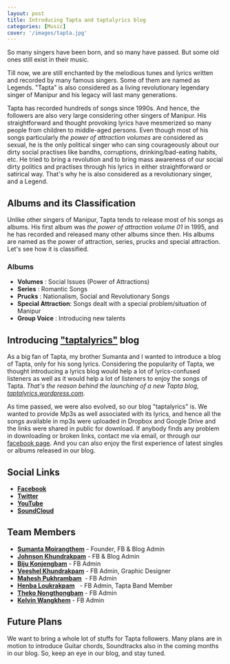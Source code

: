 ```yaml
---
layout: post
title: Introducing Tapta and taptalyrics blog
categories: [Music]
cover: '/images/tapta.jpg'
---
```


So many singers have been born, and so many have passed. But some old ones still exist in their music.

Till now, we are still enchanted by the melodious tunes and lyrics written and recorded by many famous singers. Some of them are named as Legends. "Tapta" is also  considered as a living revolutionary legendary singer of Manipur and his legacy will last many generations.

Tapta has recorded hundreds of songs since 1990s. And hence, the followers are also very large considering other singers of Manipur. His straightforward and thought provoking lyrics have mesmerized so many people from children to middle-aged persons. Even though most of his songs particularly *the power of attraction volumes* are considered as sexual, he is the only political singer who can sing courageously about our dirty social practises like bandhs, corruptions, drinking/bad-eating habits, etc. He tried to bring a revolution and to bring mass awareness of our social dirty politics and practises through his lyrics in either straightforward or satirical way. That's why he is also considered as a revolutionary singer, and a Legend.

## Albums and its Classification
Unlike other singers of Manipur, Tapta tends to release most of his songs as albums. His first album was *the power of attraction volume 01* in 1995, and he has recorded and released many other albums since then. His albums are named as the power of attraction, series, prucks and special attraction. Let's see how it is classified.

### Albums
* **Volumes** : Social Issues (Power of Attractions)
* **Series** : Romantic Songs
* **Prucks** : Nationalism, Social and Revolutionary Songs 
* **Special Attraction**:  Songs dealt with a special problem/situation of Manipur
* **Group Voice** : Introducing new talents

## Introducing ["taptalyrics"](https://taptalyrics.wordpress.com) blog
As a big fan of Tapta, my brother Sumanta and I wanted to introduce a blog of Tapta, only for his song lyrics. Considering the popularity of Tapta, we thought introducing a lyrics blog would help a lot of lyrics-confused listeners as well as it would help a lot of listeners to enjoy the songs of Tapta. _That's the reason behind the launching of a new Tapta blog,_ [_taptalyrics.wordpress.com_](https://taptalyrics.wordpress.com). 

As time passed, we were also evolved, so our blog "taptalyrics" is. We wanted to provide Mp3s as well associated with its lyrics, and hence all the songs available in mp3s were uploaded in Dropbox and Google Drive and the links were shared in public for download. If anybody finds any problem in downloading or broken links, contact me via email, or through our [facebook page](https://facebook.com/taptasongs). And you can also enjoy the first experience of latest singles or albums released in our blog.

## Social Links
* **[Facebook](https://fb.com/taptasongs)**
* **[Twitter](https://twitter.com/taptalyrics)**
* **[YouTube](https://m.youtube.com/channel/UCUjIKJqpYihIdlqnr8qJkRw)**
* **[SoundCloud](https://soundcloud.com/taptamusic)**

## Team Members
* **[Sumanta Moirangthem](https://fb.com/sumdt)** - Founder, FB & Blog Admin
* **[Johnson Khundrakpam](https://fb.com/jkmangang)** - FB & Blog Admin
* **[Biju Konjengbam](https://fb.com/biju.konjengbam)** - FB Admin
* **[Veeshel Khundrakpam](https://fb.com/vslkhun)** - FB Admin, Graphic Designer
* **[Mahesh Pukhrambam](https://m.facebook.com/profile.php?id=100009714301025htt)**  - FB Admin
* **[Henba Loukrakpam](https://fb.com/henba.lk)**   - FB Admin, Tapta Band Member
* **[Theko Nongthongbam](https://fb.com/theko.nongthomcha)** - FB Admin
* **[Kelvin Wangkhem](https://fb.com/loiyumba.lanjadaba)** - FB Admin

## Future Plans
We want to bring a whole lot of stuffs for Tapta followers. Many plans are in motion to introduce Guitar chords, Soundtracks also in the coming months in our blog. So, keep an eye in our blog, and stay tuned. 


